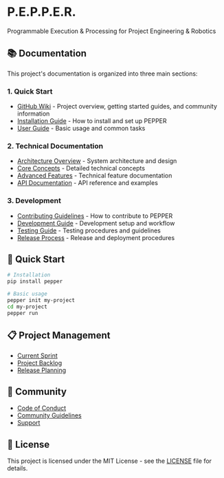 # P.E.P.P.E.R.

Programmable Execution & Processing for Project Engineering & Robotics

## 📚 Documentation

This project's documentation is organized into three main sections:

### 1. Quick Start
- [GitHub Wiki](https://github.com/yourusername/pepper/wiki) - Project overview, getting started guides, and community information
- [Installation Guide](https://github.com/yourusername/pepper/wiki/Installation) - How to install and set up PEPPER
- [User Guide](https://github.com/yourusername/pepper/wiki/User-Guide) - Basic usage and common tasks

### 2. Technical Documentation
- [Architecture Overview](docs/ARCHITECTURE.md) - System architecture and design
- [Core Concepts](docs/core_concepts/) - Detailed technical concepts
- [Advanced Features](docs/advanced_features.md) - Technical feature documentation
- [API Documentation](docs/api/) - API reference and examples

### 3. Development
- [Contributing Guidelines](https://github.com/yourusername/pepper/wiki/Contributing) - How to contribute to PEPPER
- [Development Guide](docs/development/) - Development setup and workflow
- [Testing Guide](docs/testing/) - Testing procedures and guidelines
- [Release Process](https://github.com/yourusername/pepper/wiki/Release-Process) - Release and deployment procedures

## 🚀 Quick Start

```bash
# Installation
pip install pepper

# Basic usage
pepper init my-project
cd my-project
pepper run
```

## 📋 Project Management

- [Current Sprint](https://github.com/yourusername/pepper/wiki/Current-Sprint)
- [Project Backlog](https://github.com/yourusername/pepper/wiki/Backlog)
- [Release Planning](https://github.com/yourusername/pepper/wiki/Release-Planning)

## 🤝 Community

- [Code of Conduct](https://github.com/yourusername/pepper/wiki/Code-of-Conduct)
- [Community Guidelines](https://github.com/yourusername/pepper/wiki/Community-Guidelines)
- [Support](https://github.com/yourusername/pepper/wiki/Support)

## 📝 License

This project is licensed under the MIT License - see the [LICENSE](LICENSE) file for details. 